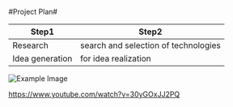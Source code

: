 #Project Plan#

Step1 | Step2|
------------ | -------------
Research | search and selection of technologies
Idea generation | for idea realization

![Example Image](../project_images/cover.jpg?raw=true "Example Image")

https://www.youtube.com/watch?v=30yGOxJJ2PQ
